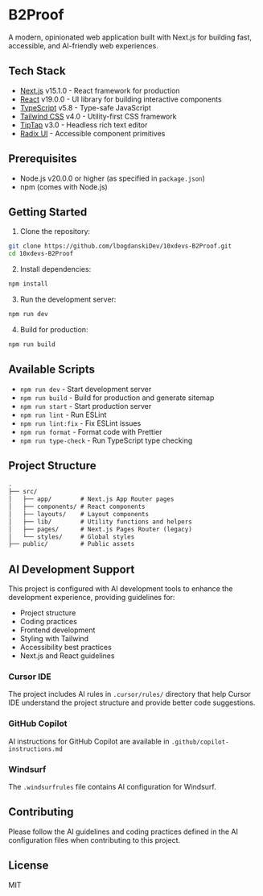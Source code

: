 # B2Proof

A modern, opinionated web application built with Next.js for building fast, accessible, and AI-friendly web experiences.

## Tech Stack

- [Next.js](https://nextjs.org/) v15.1.0 - React framework for production
- [React](https://react.dev/) v19.0.0 - UI library for building interactive components
- [TypeScript](https://www.typescriptlang.org/) v5.8 - Type-safe JavaScript
- [Tailwind CSS](https://tailwindcss.com/) v4.0 - Utility-first CSS framework
- [TipTap](https://tiptap.dev/) v3.0 - Headless rich text editor
- [Radix UI](https://www.radix-ui.com/) - Accessible component primitives

## Prerequisites

- Node.js v20.0.0 or higher (as specified in `package.json`)
- npm (comes with Node.js)

## Getting Started

1. Clone the repository:

```bash
git clone https://github.com/lbogdanskiDev/10xdevs-B2Proof.git
cd 10xdevs-B2Proof
```

2. Install dependencies:

```bash
npm install
```

3. Run the development server:

```bash
npm run dev
```

4. Build for production:

```bash
npm run build
```

## Available Scripts

- `npm run dev` - Start development server
- `npm run build` - Build for production and generate sitemap
- `npm run start` - Start production server
- `npm run lint` - Run ESLint
- `npm run lint:fix` - Fix ESLint issues
- `npm run format` - Format code with Prettier
- `npm run type-check` - Run TypeScript type checking

## Project Structure

```md
.
├── src/
│   ├── app/        # Next.js App Router pages
│   ├── components/ # React components
│   ├── layouts/    # Layout components
│   ├── lib/        # Utility functions and helpers
│   ├── pages/      # Next.js Pages Router (legacy)
│   └── styles/     # Global styles
├── public/         # Public assets
```

## AI Development Support

This project is configured with AI development tools to enhance the development experience, providing guidelines for:

- Project structure
- Coding practices
- Frontend development
- Styling with Tailwind
- Accessibility best practices
- Next.js and React guidelines

### Cursor IDE

The project includes AI rules in `.cursor/rules/` directory that help Cursor IDE understand the project structure and provide better code suggestions.

### GitHub Copilot

AI instructions for GitHub Copilot are available in `.github/copilot-instructions.md`

### Windsurf

The `.windsurfrules` file contains AI configuration for Windsurf.

## Contributing

Please follow the AI guidelines and coding practices defined in the AI configuration files when contributing to this project.

## License

MIT

